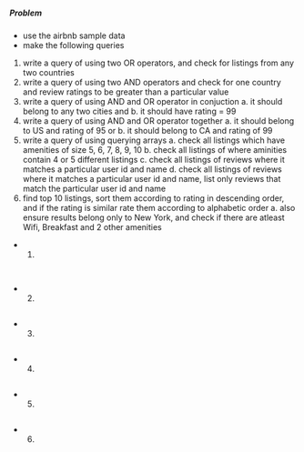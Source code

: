 ##### Problem
- use the airbnb sample data
- make the following queries
1. write a query of using two OR operators, and check for listings from any two countries
2. write a query of using two AND operators and check for one country and review ratings to be greater than a particular value
3. write a query of using AND and OR operator in conjuction
    a. it should belong to any two cities and
    b. it should have rating = 99
4. write a query of using AND and OR operator together
    a. it should belong to US and rating of 95 or
    b. it should belong to CA and rating of 99
5. write a query of using querying arrays
    a. check all listings which have amenities of size 5, 6, 7, 8, 9, 10
    b. check all listings of where aminities contain 4 or 5 different listings 
    c. check all listings of reviews where it matches a particular user id and name 
    d. check all listings of reviews where it matches a particular user id and name, list only reviews that match the particular user id and name
6. find top 10 listings, sort them according to rating in descending order, and if the rating is similar rate them according to alphabetic order
    a. also ensure results belong only to New York, and check if there are atleast Wifi, Breakfast and 2 other amenities

- 1. 
```js
    
```

- 2. 
```js

```

- 3. 
```js

```

- 4. 
```js

```

- 5. 
```js

```

- 6. 
```js

```